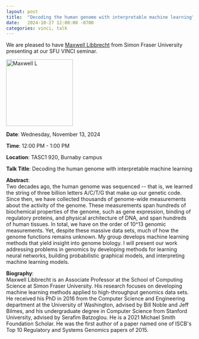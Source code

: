 ```yaml
---
layout: post
title:  "Decoding the human genome with interpretable machine learning"
date:   2024-10-27 12:00:00 -0700
categories: vinci, talk
---
```



We are pleased to have [Maxwell Libbrecht](https://www.sfu.ca/computing/people/faculty/maxlibbrecht11.html) from Simon Fraser University presenting at our SFU VINCI seminar.

<img src="https://www.sfu.ca/content/sfu/computing/people/faculty/maxlibbrecht11/jcr:content/main_content/image.img.2000.high.jpg" width="180" height="180" alt="Maxwell L">

**Date**: Wednesday, November 13, 2024  

**Time**: 12:00 PM - 1:00 PM
  
**Location**: TASC1 920, Burnaby campus

**Talk Title**: Decoding the human genome with interpretable machine learning

**Abstract**:  
Two decades ago, the human genome was sequenced -- that is, we learned the string of three billion letters A/C/T/G that make up our genetic code. Since then, we have collected thousands of genome-wide measurements about the activity of the genome. These measurements span hundreds of biochemical properties of the genome, such as gene expression, binding of regulatory proteins, and physical architecture of DNA, and span hundreds of human tissues. In total, we have on the order of 10^13 genomic measurements. Yet, despite these massive data sets, much of how the genome functions remains unknown. My group develops machine learning methods that yield insight into genome biology. I will present our work addressing problems in genomics by developing methods for learning neural networks, building probabilistic graphical models, and interpreting machine learning models.

**Biography**:  
Maxwell Libbrecht is an Associate Professor at the School of Computing Science at Simon Fraser University. His research focuses on developing machine learning methods applied to high-throughput genomics data sets. He received his PhD in 2016 from the Computer Science and Engineering department at the University of Washington, advised by Bill Noble and Jeff Bilmes, and his undergraduate degree in Computer Science from Stanford University, advised by Serafim Batzoglou. He is a 2021 Michael Smith Foundation Scholar. He was the first author of a paper named one of ISCB's Top 10 Regulatory and Systems Genomics papers of 2015.
